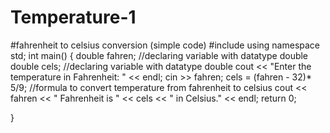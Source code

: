 # Temperature-1
#fahrenheit to celsius conversion (simple code)
#include<iostream>
using namespace std;
int main()
{
	double fahren;  //declaring variable with datatype double
	double cels;    //declaring variable with datatype double
	cout << "Enter the temperature in Fahrenheit: " << endl;
	cin >> fahren;
	cels = (fahren - 32)* 5/9;  //formula to convert temperature from fahrenheit to celsius
	cout << fahren << " Fahrenheit is " << cels << " in Celsius." << endl;
	return 0;

}
